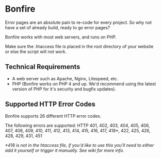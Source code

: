 # Bonfire
Error pages are an absolute pain to re-code for every project. So why not have a set of already build, ready to go error pages?

Bonfire works with most web servers, and runs on PHP.

Make sure the .htaccess file is placed in the root directory of your website or else the script will not work.

## Technical Requirements
- A web server such as Apache, Nginx, Litespeed, etc.
- PHP (Bonfire works on PHP 4 and up. We'd recommend using the latest version of PHP for it's security and bugfix updates).

## Supported HTTP Error Codes

Bonfire supports 26 different HTTP error codes.

The following errors are supported: HTTP 401, 402, 403, 404, 405, 406, 407, 408, 409, 410, 411, 412, 413, 414, 415, 416, 417, 418*, 422, 425, 426, 428, 429, 431, 451

_*418 is not in the htaccess file, if you'd like to use this you'll need to either add it yourself or trigger it manually. See wiki for more info._
